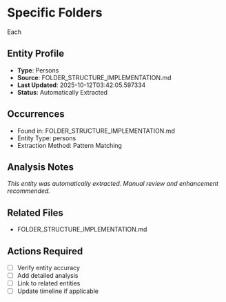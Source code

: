 # Specific Folders
Each

## Entity Profile
- **Type**: Persons
- **Source**: FOLDER_STRUCTURE_IMPLEMENTATION.md
- **Last Updated**: 2025-10-12T03:42:05.597334
- **Status**: Automatically Extracted

## Occurrences
- Found in: FOLDER_STRUCTURE_IMPLEMENTATION.md
- Entity Type: persons
- Extraction Method: Pattern Matching

## Analysis Notes
*This entity was automatically extracted. Manual review and enhancement recommended.*

## Related Files
- FOLDER_STRUCTURE_IMPLEMENTATION.md

## Actions Required
- [ ] Verify entity accuracy
- [ ] Add detailed analysis
- [ ] Link to related entities
- [ ] Update timeline if applicable
